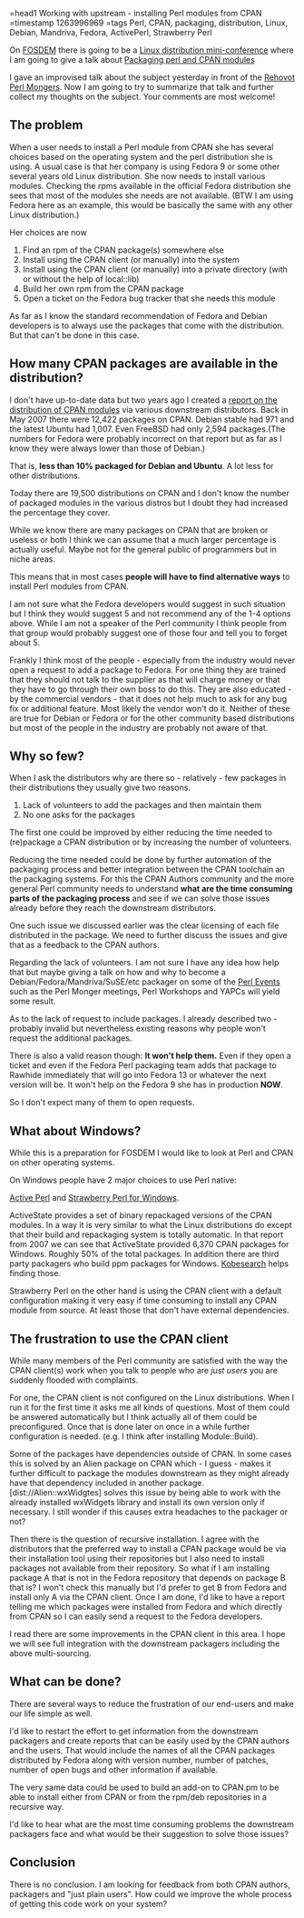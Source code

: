 =head1 Working with upstream - installing Perl modules from CPAN
=timestamp 1263996969
=tags Perl, CPAN, packaging, distribution, Linux, Debian, Mandriva, Fedora, ActivePerl, Strawberry Perl

On <a href="http://www.fosdem.org/2010/">FOSDEM</a> there is going to be a 
<a href="http://www.fosdem.org/2010/schedule/devrooms/distributions">Linux distribution mini-conference</a>
where I am going to give a talk about 
<a href="http://www.fosdem.org/2010/schedule/events/dist_perl_cpan">Packaging perl and CPAN modules</a>

I gave an improvised talk about the subject yesterday in front of the <a href="http://rehovot.pm.org/">Rehovot Perl Mongers</a>.
Now I am going to try to summarize that talk and further collect my thoughts on the subject. Your comments are most welcome!

<h2>The problem</h2>

When a user needs to install a Perl module from CPAN she has several choices based on the operating system 
and the perl distribution she is using. A usual case is that her company is using Fedora 9 or some other several years
old Linux distribution. She now needs to install various modules. Checking the rpms available in the official
Fedora distribution she sees that most of the modules she needs are not available. 
(BTW I am using Fedora here as an example, this would be basically the same with any other Linux distribution.)

Her choices are now

<ol>
<li>Find an rpm of the CPAN package(s) somewhere else</li>
<li>Install using the CPAN client (or manually) into the system</li>
<li>Install using the CPAN client (or manually) into a private directory (with or without the help of local::lib)</li>
<li>Build her own rpm from the CPAN package</li>
<li>Open a ticket on the Fedora bug tracker that she needs this module</li>
</ol>

As far as I know the standard recommendation of Fedora and Debian developers is to always use the packages that come
with the distribution. But that can't be done in this case.

<h2>How many CPAN packages are available in the distribution?</h2>

I don't have up-to-date data but two years ago I created a <a href="http://szabgab.com/distributions/">report on the distribution 
of CPAN modules</a> via various downstream distributors. Back in May 2007 there were 12,422 packages on CPAN. Debian stable had 971
and the latest Ubuntu had 1,007. Even FreeBSD had only 2,594 packages.(The numbers for Fedora were probably incorrect on that report
but as far as I know they were always lower than those of Debian.)

That is, <b>less than 10% packaged for Debian and Ubuntu</b>. A lot less for other distributions.

Today there are 19,500 distributions on CPAN and I don't know the number of packaged modules in the various distros but I doubt
they had increased the percentage they cover.

While we know there are many packages on CPAN that are broken or useless or both I think we can 
assume that a much larger percentage is actually useful. Maybe not for the general public of programmers 
but in niche areas.

This means that in most cases <b>people will have to find alternative ways</b> to install Perl modules from CPAN.

I am not sure what the Fedora developers would suggest in such situation but I think they would suggest 5
and not recommend any of the 1-4 options above. While I am not a speaker of the Perl community I think
people from that group would probably suggest one of those four and tell you to forget about 5.

Frankly I think most of the people - especially from the industry would never open a request to add a package
to Fedora. For one thing they are trained that they should not talk to the supplier as that will charge money
or that they have to go through their own boss to do this. They are also educated - by the commercial vendors - that
it does not help much to ask for any bug fix or additional feature. Most likely the vendor won't do it.
Neither of these are true for Debian or Fedora or for the other community based distributions but most of 
the people in the industry are probably not aware of that.

<h2>Why so few?</h2>

When I ask the distributors why are there so - relatively - few packages in their distributions they usually give two reasons.

<ol>
<li>Lack of volunteers to add the packages and then maintain them</li>
<li>No one asks for the packages</li>
</ol>

The first one could be improved by either reducing the time needed to (re)package a 
CPAN distribution or by increasing the number of volunteers.

Reducing the time needed could be done by further automation of the packaging process 
and better integration between the CPAN toolchain an the packaging systems. For this the 
CPAN Authors community and the more general Perl community needs to understand 
<b>what are the time consuming parts of the packaging process</b> and see if we can solve those
issues already before they reach the downstream distributors.

One such issue we discussed earlier was the clear licensing of each file distributed
in the package. We need to further discuss the issues and give that as a feedback to
the CPAN authors.

Regarding the lack of volunteers. I am not sure I have any idea how help that but maybe
giving a talk on how and why to become a Debian/Fedora/Mandriva/SuSE/etc packager on some
of the <a href="http://www.perl.org/events.html">Perl Events</a> such as the 
Perl Monger meetings, Perl Workshops and YAPCs will yield some result. 

As to the lack of request to include packages. I already described two - 
probably invalid  but nevertheless existing reasons why people won't request the additional
packages.

There is also a valid reason though: <b>It won't help them.</b> Even if they open a ticket and 
even if the Fedora Perl packaging team adds that package to Rawhide immediately that will go into 
Fedora 13 or whatever the next version will be. It won't help on the Fedora 9 she has in production <b>NOW</b>.

So I don't expect many of them to open requests.


<h2>What about Windows?</h2>

While this is a preparation for FOSDEM I would like to look at Perl and CPAN on other operating systems.

On Windows people have 2 major choices to use Perl native:

<a href="http://www.activestate.com/">Active Perl</a> and <a href="http://www.strawberryperl.com/">Strawberry Perl for Windows</a>.

ActiveState provides a set of binary repackaged versions of the CPAN modules. In a way it is very similar 
to what the Linux distributions do except that their build and repackaging system is totally automatic. In that 
report from 2007 we can see that ActiveState provided 6,370 CPAN packages for Windows. Roughly 50% of the total packages.
In addition there are third party packagers who build ppm packages for Windows. 
<a href="http://kobesearch.cpan.org/">Kobesearch</a> helps finding those.

Strawberry Perl on the other hand is using the CPAN client with a default configuration making it very easy
if time consuming to install any CPAN module from source. At least those that don't have external
dependencies.

<h2>The frustration to use the CPAN client</h2>

While many members of the Perl community are satisfied with the way the CPAN client(s) work when you talk to people
who are <i>just users</i> you are suddenly flooded with complaints.

For one, the CPAN client is not configured on the Linux distributions. When I run it for the 
first time it asks me all kinds of questions. Most of them could be answered automatically but I think
actually all of them could be preconfigured. Once that is done later on once in a while further
configuration is needed. (e.g. I think after installing Module::Build).

Some of the packages have dependencies outside of CPAN. In some cases this is solved by an Alien package on CPAN
which - I guess - makes it further difficult to package the modules downstream as they might already have that
dependency included in another package. [dist://Alien::wxWidgtes] solves this issue by being able to work with the 
already installed wxWidgets library and install its own version only if necessary. I still wonder if this causes
extra headaches to the packager or not?


Then there is the question of recursive installation. I agree with the distributors that the preferred way 
to install a CPAN package would be via their installation tool using their repositories but I also
need to install packages not available from their repository. So what if I am installing package A that is not in the
Fedora repository that depends on package B that is? I won't check this manually but I'd prefer to get B from Fedora
and install only A via the CPAN client. Once I am done, I'd like to have a report telling me which packages were 
installed from Fedora and which directly from CPAN so I can easily send a request to the Fedora developers.

I read there are some improvements in the CPAN client in this area. I hope we will see full integration 
with the downstream packagers including the above multi-sourcing.


<h2>What can be done?</h2>

There are several ways to reduce the frustration of our end-users and make our life simple as well.

I'd like to restart the effort to get information from the downstream packagers and create reports
that can be easily used by the CPAN authors and the users. That would include the names of all the CPAN
packages distributed by Fedora along with version number, number of patches, number of open bugs and other
information if available.

The very same data could be used to build an add-on to CPAN.pm to be able to install either from 
CPAN or from the rpm/deb repositories in a recursive way.

I'd like to hear what are the most time consuming problems the downstream packagers face and 
what would be their suggestion to solve those issues?


<h2>Conclusion</h2>

There is no conclusion. I am looking for feedback from both CPAN authors, packagers and "just plain users".
How could we improve the whole process of getting this code work on your system?

